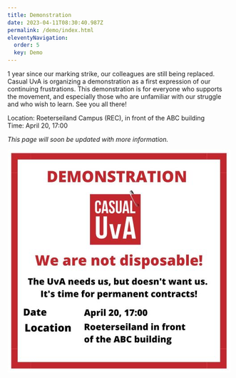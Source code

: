 ```yaml
---
title: Demonstration
date: 2023-04-11T08:30:40.987Z
permalink: /demo/index.html
eleventyNavigation:
  order: 5
  key: Demo
---
```

1 year since our marking strike, our colleagues are still being replaced. Casual UvA is organizing a demonstration as a first expression of our continuing frustrations. This demonstration is for everyone who supports the movement, and especially those who are unfamiliar with our struggle and who wish to learn. See you all there!

L﻿ocation: Roeterseiland Campus (REC), in front of the ABC building\
T﻿ime: April 20, 17:00

*This page will soon be updated with more information.*

![](/static/img/demo_april_20_medium.jpg)